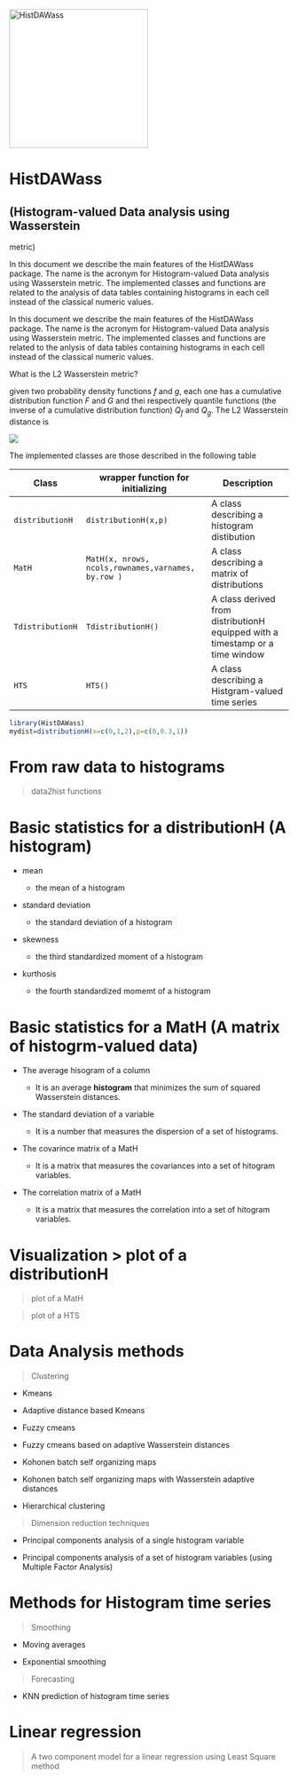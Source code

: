 <!-- README.md is generated from README.Rmd. Please edit that file -->

<img src="HistDAWass_LOGO.png" alt="HistDAWass" width="250">

HistDAWass
==========

## (Histogram-valued Data analysis using Wasserstein
metric)

In this document we describe the main features of the HistDAWass
package. The name is the acronym for Histogram-valued Data analysis
using Wasserstein metric. The implemented classes and functions are
related to the analysis of data tables containing histograms in each
cell instead of the classical numeric values.

In this document we describe the main features of the HistDAWass
package. The name is the acronym for Histogram-valued Data analysis
using Wasserstein metric. The implemented classes and functions are
related to the anlysis of data tables containing histograms in each cell
instead of the classical numeric values.

What is the L2 Wasserstein metric?

given two probability density functions *f* and *g*, each one has a
cumulative distribution function *F* and *G* and thei respectively
quantile functions (the inverse of a cumulative distribution function)
*Q*<sub>*f*</sub> and *Q*<sub>*g*</sub>. The L2 Wasserstein distance is


<img src="https://render.githubusercontent.com/render/math?math={d_W(f,g)=\sqrt{\int_0^1{(Q_f(p) - Q_g(p))^2 dp}}}">


The implemented classes are those described in the following table

| Class            | wrapper function for initializing                  | Description                                                                   |
|------------------|----------------------------------------------------|-------------------------------------------------------------------------------|
| `distributionH`  | `distributionH(x,p)`                               | A class describing a histogram distibution                                    |
| `MatH`           | `MatH(x, nrows, ncols,rownames,varnames, by.row )` | A class describing a matrix of distributions                                  |
| `TdistributionH` | `TdistributionH()`                                 | A class derived from distributionH equipped with a timestamp or a time window |
| `HTS`            | `HTS()`                                            | A class describing a Histgram-valued time series                              |

``` r
library(HistDAWass)
mydist=distributionH(x=c(0,1,2),p=c(0,0.3,1))
```

# From raw data to histograms

> data2hist functions

# Basic statistics for a distributionH (A histogram)

-   mean  
    + the mean of a histogram

-   standard deviation  
    + the standard deviation of a histogram

-   skewness

    -   the third standardized moment of a histogram

-   kurthosis

    -   the fourth standardized momemt of a histogram

# Basic statistics for a MatH (A matrix of histogrm-valued data)

-   The average hisogram of a column  
    + It is an average **histogram** that minimizes the sum of squared
    Wasserstein distances.

-   The standard deviation of a variable  
    + It is a number that measures the dispersion of a set of
    histograms.

-   The covarince matrix of a MatH  
    + It is a matrix that measures the covariances into a set of
    hitogram variables.

-   The correlation matrix of a MatH  
    + It is a matrix that measures the correlation into a set of
    hitogram variables.

# Visualization \> plot of a distributionH

> plot of a MatH

> plot of a HTS

# Data Analysis methods

> Clustering

-   Kmeans

-   Adaptive distance based Kmeans

-   Fuzzy cmeans

-   Fuzzy cmeans based on adaptive Wasserstein distances

-   Kohonen batch self organizing maps

-   Kohonen batch self organizing maps with Wasserstein adaptive
    distances

-   Hierarchical clustering

> Dimension reduction techniques

-   Principal components analysis of a single histogram variable

-   Principal components analysis of a set of histogram variables (using
    Multiple Factor Analysis)

# Methods for Histogram time series

> Smoothing

-   Moving averages

-   Exponential smoothing

> Forecasting

-   KNN prediction of histogram time series

# Linear regression

> A two component model for a linear regression using Least Square
> method
